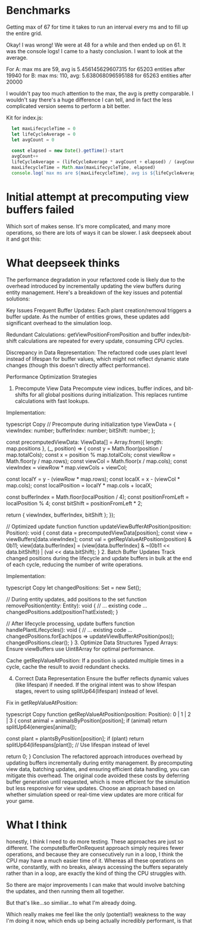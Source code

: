 # Benchmarks
Getting max of 67 for time it takes to run an interval every ms
and to fill up the entire grid.

Okay! I was wrong! We were at 48 for a while and then ended up on 61. It was the console logs! I came to a hasty conclusion. I want to look at the average.

For A: max ms are 59, avg is 5.456145629607315 for 65203 entities after 19940
for B: max ms: 110, avg: 5.638068096595188 for 65263 entities after 20000

I wouldn't pay too much attention to the max, the avg is pretty comparable. I wouldn't say there's a huge difference I can tell, and in fact the less complicated version seems to perform a bit better.

Kit for index.js:
```ts
  let maxLifecycleTime = 0
  let lifeCycleAverage = 0
  let avgCount = 0
  
  const elapsed = new Date().getTime()-start
  avgCount++
  lifeCycleAverage = (lifeCycleAverage * avgCount + elapsed) / (avgCount+1)
  maxLifecycleTime = Math.max(maxLifecycleTime, elapsed)
  console.log(`max ms are ${maxLifecycleTime}, avg is ${lifeCycleAverage} for ${entities.size} entities after ${avgCount}`)
```

# Initial attempt at precomputing view buffers failed

Which sort of makes sense. It's more complicated, and many more operations, so there are lots of ways it can be slower. I ask deepseek about it and got this:

# What deepseek thinks
The performance degradation in your refactored code is likely due to the overhead introduced by incrementally updating the view buffers during entity management. Here's a breakdown of the key issues and potential solutions:

Key Issues
Frequent Buffer Updates: Each plant creation/removal triggers a buffer update. As the number of entities grows, these updates add significant overhead to the simulation loop.

Redundant Calculations: getViewPositionFromPosition and buffer index/bit-shift calculations are repeated for every update, consuming CPU cycles.

Discrepancy in Data Representation: The refactored code uses plant level instead of lifespan for buffer values, which might not reflect dynamic state changes (though this doesn't directly affect performance).

Performance Optimization Strategies
1. Precompute View Data
Precompute view indices, buffer indices, and bit-shifts for all global positions during initialization. This replaces runtime calculations with fast lookups.

Implementation:

typescript
Copy
// Precompute during initialization
type ViewData = {
  viewIndex: number;
  bufferIndex: number;
  bitShift: number;
};

const precomputedViewData: ViewData[] = Array.from({ length: map.positions }, (_, position) => {
  const y = Math.floor(position / map.totalCols);
  const x = position % map.totalCols;
  const viewRow = Math.floor(y / map.rows);
  const viewCol = Math.floor(x / map.cols);
  const viewIndex = viewRow * map.viewCols + viewCol;
  
  const localY = y - (viewRow * map.rows);
  const localX = x - (viewCol * map.cols);
  const localPosition = localY * map.cols + localX;
  
  const bufferIndex = Math.floor(localPosition / 4);
  const positionFromLeft = localPosition % 4;
  const bitShift = positionFromLeft * 2;

  return { viewIndex, bufferIndex, bitShift };
});

// Optimized update function
function updateViewBufferAtPosition(position: Position): void {
  const data = precomputedViewData[position];
  const view = viewBuffers[data.viewIndex];
  const val = getRepValueAtPosition(position) & 0b11;
  view[data.bufferIndex] = (view[data.bufferIndex] & ~(0b11 << data.bitShift)) | (val << data.bitShift);
}
2. Batch Buffer Updates
Track changed positions during the lifecycle and update buffers in bulk at the end of each cycle, reducing the number of write operations.

Implementation:

typescript
Copy
let changedPositions: Set<Position> = new Set();

// During entity updates, add positions to the set
function removePosition(entity: Entity): void {
  // ... existing code ...
  changedPositions.add(positionThatExisted);
}

// After lifecycle processing, update buffers
function handlePlantLifecycles(): void {
  // ... existing code ...
  changedPositions.forEach(pos => updateViewBufferAtPosition(pos));
  changedPositions.clear();
}
3. Optimize Data Structures
Typed Arrays: Ensure viewBuffers use Uint8Array for optimal performance.

Cache getRepValueAtPosition: If a position is updated multiple times in a cycle, cache the result to avoid redundant checks.

4. Correct Data Representation
Ensure the buffer reflects dynamic values (like lifespan) if needed. If the original intent was to show lifespan stages, revert to using splitUp64(lifespan) instead of level.

Fix in getRepValueAtPosition:

typescript
Copy
function getRepValueAtPosition(position: Position): 0 | 1 | 2 | 3 {
  const animal = animalsByPosition[position];
  if (animal) return splitUp64(energies[animal]);

  const plant = plantsByPosition[position];
  if (plant) return splitUp64(lifespans[plant]); // Use lifespan instead of level

  return 0;
}
Conclusion
The refactored approach introduces overhead by updating buffers incrementally during entity management. By precomputing view data, batching updates, and ensuring efficient data handling, you can mitigate this overhead. The original code avoided these costs by deferring buffer generation until requested, which is more efficient for the simulation but less responsive for view updates. Choose an approach based on whether simulation speed or real-time view updates are more critical for your game.

# What I think
honestly, I think I need to do more testing. These approaches are just so different. The computeBufferOnRequest approach simply requires fewer operations, and because they are consecutively run in a loop, I think the CPU may have a much easier time of it. Whereas all these operations on write, constantly, with no breaks, always accessing the buffers separately rather than in a loop, are exactly the kind of thing the CPU struggles with.

So there are major improvements I can make that would involve batching the updates, and then running them all together.

But that's like...so similiar...to what I'm already doing.

Which really makes me feel like the only (potential!) weakness to the way I'm doing it now, which ends up being actually incredibly performant, is that 